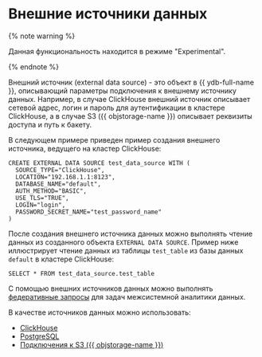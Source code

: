 # Внешние источники данных

{% note warning %}

Данная функциональность находится в режиме "Experimental".

{% endnote %}


Внешний источник (external data source) - это объект в {{ ydb-full-name }}, описывающий параметры подключения к внешнему источнику данных. Например, в случае ClickHouse внешний источник описывает сетевой адрес, логин и пароль для аутентификации в кластере ClickHouse, а в случае S3 ({{ objstorage-name }}) описывает реквизиты доступа и путь к бакету.

В следующем примере приведен пример создания внешнего источника, ведущего на кластер ClickHouse:

```yql
CREATE EXTERNAL DATA SOURCE test_data_source WITH (
  SOURCE_TYPE="ClickHouse",
  LOCATION="192.168.1.1:8123",
  DATABASE_NAME="default",
  AUTH_METHOD="BASIC",
  USE_TLS="TRUE",
  LOGIN="login",
  PASSWORD_SECRET_NAME="test_password_name"
)
```

После создания внешнего источника данных можно выполнять чтение данных из созданного объекта `EXTERNAL DATA SOURCE`. Пример ниже иллюстрирует чтение данных из таблицы `test_table` из базы данных `default` в кластере ClickHouse:

```yql
SELECT * FROM test_data_source.test_table
```

С помощью внешних источников данных можно выполнять [федеративные запросы](../federated_query/index.md) для задач межсистемной аналитики данных.

В качестве источников данных можно использовать:

- [ClickHouse](../federated_query/clickhouse.md)
- [PostgreSQL](../federated_query/postgresql.md)
- [Подключения к S3 ({{ objstorage-name }})](../federated_query/s3/external_data_source.md)

